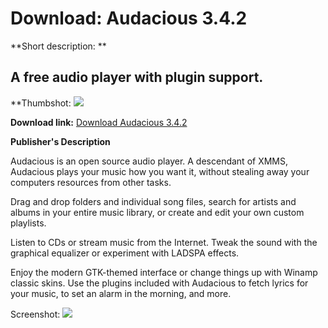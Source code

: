 # Download: Audacious 3.4.2

**Short description: **

## A free audio player with plugin support.

  
**Thumbshot: ![](http://www.freewarefiles.com/screenshot/audacious_md.jpg)   
  
**Download link:** [Download Audacious 3.4.2](http://freewares.boysofts.com/Audacious_program_77188.html)  
  

**Publisher's Description**  
  

Audacious is an open source audio player. A descendant of XMMS, Audacious
plays your music how you want it, without stealing away your computers
resources from other tasks.

Drag and drop folders and individual song files, search for artists and albums
in your entire music library, or create and edit your own custom playlists.

Listen to CDs or stream music from the Internet. Tweak the sound with the
graphical equalizer or experiment with LADSPA effects.

Enjoy the modern GTK-themed interface or change things up with Winamp classic
skins. Use the plugins included with Audacious to fetch lyrics for your music,
to set an alarm in the morning, and more.

  
  
Screenshot: ![](http://www.freewarefiles.com/screenshot/audacious.jpg)

